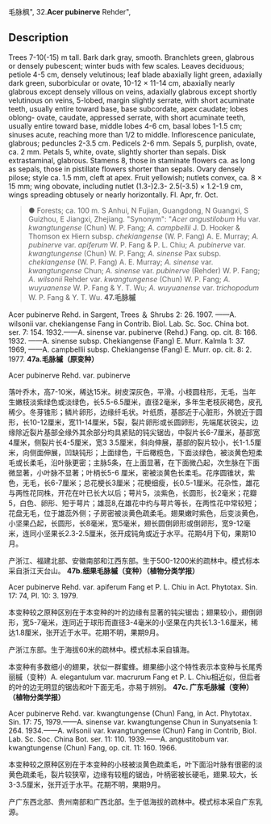 毛脉枫",
32.**Acer pubinerve** Rehder",

## Description
Trees 7-10(-15) m tall. Bark dark gray, smooth. Branchlets green, glabrous or densely pubescent; winter buds with few scales. Leaves deciduous; petiole 4-5 cm, densely velutinous; leaf blade abaxially light green, adaxially dark green, suborbicular or ovate, 10-12 × 11-14 cm, abaxially nearly glabrous except densely villous on veins, adaxially glabrous except shortly velutinous on veins, 5-lobed, margin slightly serrate, with short acuminate teeth, usually entire toward base, base subcordate, apex caudate; lobes oblong- ovate, caudate, appressed serrate, with short acuminate teeth, usually entire toward base, middle lobes 4-6 cm, basal lobes 1-1.5 cm; sinuses acute, reaching more than 1/2 to middle. Inflorescence paniculate, glabrous; peduncles 2-3.5 cm. Pedicels 2-6 mm. Sepals 5, purplish, ovate, ca. 2 mm. Petals 5, white, ovate, slightly shorter than sepals. Disk extrastaminal, glabrous. Stamens 8, those in staminate flowers ca. as long as sepals, those in pistillate flowers shorter than sepals. Ovary densely pilose; style ca. 1.5 mm, cleft at apex. Fruit yellowish; nutlets convex, ca. 8 × 15 mm; wing obovate, including nutlet (1.3-)2.3- 2.5(-3.5) × 1.2-1.9 cm, wings spreading obtusely or nearly horizontally. Fl. Apr, fr. Oct.

> ● Forests; ca. 100 m. S Anhui, N Fujian, Guangdong, N Guangxi, S Guizhou, E Jiangxi, Zhejiang.
  "Synonym": "*Acer angustilobum* Hu var. *kwangtungense* (Chun) W. P. Fang; *A. campbellii* J. D. Hooker &amp; Thomson ex Hiern subsp. *chekiangense* (W. P. Fang) A. E. Murray; *A. pubinerve* var. *apiferum* W. P. Fang &amp; P. L. Chiu; *A. pubinerve* var. *kwangtungense* (Chun) W. P. Fang; *A. sinense* Pax subsp. *chekiangense* (W. P. Fang) A. E. Murray; *A. sinense* var. *kwangtungense* Chun; *A. sinense* var. *pubinerve* (Rehder) W. P. Fang; *A. wilsonii* Rehder var. *kwangtungense* (Chun) W. P. Fang; *A. wuyuanense* W. P. Fang &amp; Y. T. Wu; *A. wuyuanense* var. *trichopodum* W. P. Fang &amp; Y. T. Wu.
**47.毛脉槭**

Acer pubinerve Rehd. in Sargent, Trees ＆ Shrubs 2: 26. 1907. ——A. wilsonii var. chekiangense Fang in Contrib. Biol. Lab. Sc. Soc. China bot. ser. 7: 154. 1932.——A. sinense var. pubinerve (Rehd.) Fang. op. cit. 8: 166. 1932. ——A. sinense subsp. Chekiangense (Fang) E. Murr. Kalmla 1: 37. 1969, ——A. campbellii subsp. Chekiangense (Fang) E. Murr. op. cit. 8: 2. 1977.
**47a.毛脉槭（原变种）**

Acer pubinerve Rehd. var. pubinerve

落叶乔木，高7-10米，稀达15米。树皮深灰色，平滑。小枝圆柱形，无毛，当年生嫩枝淡紫绿色或淡绿色，长5.5-6.5厘米，直径2毫米，多年生老枝灰褐色，皮孔稀少。冬芽锥形；鳞片卵形，边缘纤毛状。叶纸质，基部近于心脏形，外貌近于圆形，长10-12厘米，宽11-14厘米，5裂，裂片卵形或长圆卵形，先端尾状锐尖，边缘除近裂片基部全缘外其余部分均具紧贴的钝尖锯齿，中裂片长6-7厘米，基部宽4厘米，侧裂片长4-5厘米，宽3 3.5厘米，斜向伸展，基部的裂片较小，长1-1.5厘米，向侧面伸展，凹缺钝形；上面绿色，干后橄榄色，下面淡绿色，被淡黄色短柔毛或长柔毛，沿叶脉更密；主脉5条，在上面显著，在下面微凸起，次生脉在下面微显著，小叶脉不显著；叶柄长5-6 厘米，密被淡黄色长柔毛。花序圆锥状，紫色，无毛，长6-7厘米；总花梗长3厘米；花梗细瘦，长0.5-1厘米。花杂性，雄花与两性花同株，开花在叶已长大以后；萼片5，淡紫色，长圆形，长2毫米；花瓣5，白色、卵形、短于萼片；雄蕊8,在雄花中约与萼片等长，在两性花中常较短；花盘无毛，位于雄蕊外侧；子房密被淡黄色疏柔毛。翅果嫩时紫色，后变淡黄色，小坚果凸起，长圆形，长8毫米，宽5毫米，翅长圆倒卵形或倒卵形，宽9-12毫米，连同小坚果长2.3-2.5厘米，张开成钝角或近于水平。花期4月下旬，果期10月。

产浙江、福建北部、安徽南部和江西东部。生于500-1200米的疏林中。模式标本采自浙江天台山。
**47b.细果毛脉槭（变种）（植物分类学报）**

Acer pubinerve Rehd. var. apiferum Fang et P. L. Chiu in Act. Phytotax. Sin. 17: 74, Pl. 10: 3. 1979.

本变种较之原种区别在于本变种的叶的边缘有显著的钝尖锯齿；翅果较小，翅倒卵形，宽5-7毫米，连同近于球形而直径3-4毫米的小坚果在内共长1.3-1.6厘米，稀达1.8厘米，张开近于水平。花期不明，果期9月。

产浙江东部。生于海拔60米的疏林中。模式标本采自镇海。

本变种有多数细小的翅果，状似一群蜜蜂。翅果细小这个特性表示本变种与长尾秀丽槭（变种）A. elegantulum var. macrurum Fang et P. L. Chiu相近似，但后者的叶的边无明显的锯齿和叶下面无毛，亦易于辨别。
**47c. 广东毛脉槭（变种）（植物分类学报）**

Acer pubinerve Rehd. var. kwangtungense (Chun) Fang, in Act. Phytotax. Sin. 17: 75, 1979.——A. sinense var. kwangtungense Chun in Sunyatsenia 1: 264. 1934.——A. wilsonii var. kwangtungense (Chun) Fang in Contrib, Biol. Lab. Sc. Soc. China Bot. ser. 11: 110. 1939.——A. angustitobum var. kwangtungense (Chun) Fang, op. cit. 11: 160. 1966.

本变种较之原种区别在于本变种的小枝被淡黄色疏柔毛，叶下面沿叶脉有很密的淡黄色疏柔毛，裂片较狭窄，边缘有较粗的锯齿，叶柄密被长硬毛，翅果.较大，长3-3.5厘米，张开近于水平。花期不明，果期9月。

产广东西北部、贵州南部和广西北部。生于低海拔的疏林中。模式标本采自广东乳源。

